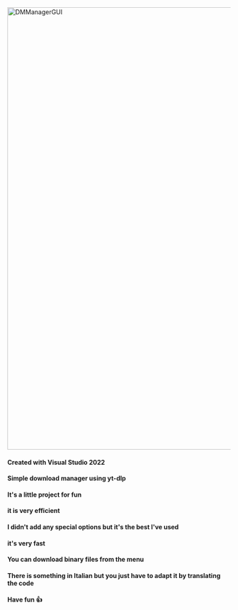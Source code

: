 
<img width="764" height="999" alt="DMManagerGUI" src="https://github.com/user-attachments/assets/eaafe951-7b08-4c2e-b20f-2714a185d294" />


#### Created with Visual Studio 2022 ####
#### Simple download manager using yt-dlp ####
#### It's a little project for fun ####
#### it is very efficient ####
#### I didn't add any special options but it's the best I've used ####
#### it's very fast ####
#### You can download binary files from the menu ####
#### There is something in Italian but you just have to adapt it by translating the code ####

#### Have fun 👍 ####

